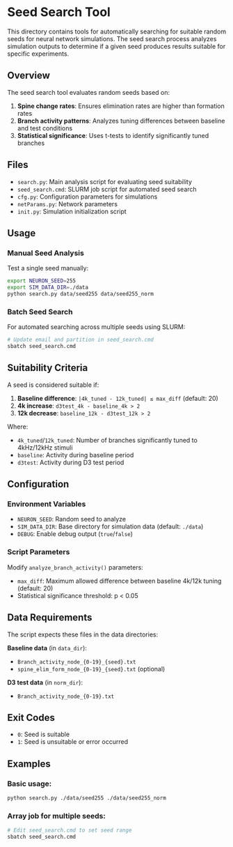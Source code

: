 # Seed Search Tool

This directory contains tools for automatically searching for suitable random seeds for neural network simulations. The seed search process analyzes simulation outputs to determine if a given seed produces results suitable for specific experiments.

## Overview

The seed search tool evaluates random seeds based on:

1. **Spine change rates**: Ensures elimination rates are higher than formation rates
2. **Branch activity patterns**: Analyzes tuning differences between baseline and test conditions
3. **Statistical significance**: Uses t-tests to identify significantly tuned branches

## Files

- `search.py`: Main analysis script for evaluating seed suitability  
- `seed_search.cmd`: SLURM job script for automated seed search
- `cfg.py`: Configuration parameters for simulations
- `netParams.py`: Network parameters
- `init.py`: Simulation initialization script

## Usage

### Manual Seed Analysis

Test a single seed manually:

```bash
export NEURON_SEED=255
export SIM_DATA_DIR=./data
python search.py data/seed255 data/seed255_norm
```

### Batch Seed Search

For automated searching across multiple seeds using SLURM:

```bash
# Update email and partition in seed_search.cmd
sbatch seed_search.cmd
```

## Suitability Criteria

A seed is considered suitable if:

1. **Baseline difference**: `|4k_tuned - 12k_tuned| ≤ max_diff` (default: 20)
2. **4k increase**: `d3test_4k - baseline_4k > 2`  
3. **12k decrease**: `baseline_12k - d3test_12k > 2`

Where:
- `4k_tuned`/`12k_tuned`: Number of branches significantly tuned to 4kHz/12kHz stimuli
- `baseline`: Activity during baseline period
- `d3test`: Activity during D3 test period

## Configuration

### Environment Variables

- `NEURON_SEED`: Random seed to analyze
- `SIM_DATA_DIR`: Base directory for simulation data (default: `./data`)
- `DEBUG`: Enable debug output (`true`/`false`)

### Script Parameters

Modify `analyze_branch_activity()` parameters:
- `max_diff`: Maximum allowed difference between baseline 4k/12k tuning (default: 20)
- Statistical significance threshold: p < 0.05

## Data Requirements

The script expects these files in the data directories:

**Baseline data** (in `data_dir`):
- `Branch_activity_node_{0-19}_{seed}.txt`
- `spine_elim_form_node_{0-19}_{seed}.txt` (optional)

**D3 test data** (in `norm_dir`):
- `Branch_activity_node_{0-19}.txt`

## Exit Codes

- `0`: Seed is suitable
- `1`: Seed is unsuitable or error occurred

## Examples

### Basic usage:
```bash
python search.py ./data/seed255 ./data/seed255_norm
```

### Array job for multiple seeds:
```bash
# Edit seed_search.cmd to set seed range
sbatch seed_search.cmd
```